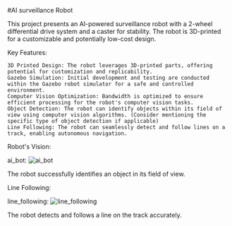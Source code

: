 #AI surveillance Robot


This project presents an AI-powered surveillance robot with a 2-wheel differential drive system and a caster for stability. The robot is 3D-printed for a customizable and potentially low-cost design.

Key Features:

    3D Printed Design: The robot leverages 3D-printed parts, offering potential for customization and replicability.
    Gazebo Simulation: Initial development and testing are conducted within the Gazebo robot simulator for a safe and controlled environment.
    Computer Vision Optimization: Bandwidth is optimized to ensure efficient processing for the robot's computer vision tasks.
    Object Detection: The robot can identify objects within its field of view using computer vision algorithms. (Consider mentioning the specific type of object detection if applicable)
    Line Following: The robot can seamlessly detect and follow lines on a track, enabling autonomous navigation.

Robot's Vision:

ai_bot: ![ai_bot](https://github.com/hrishikesh829370/AI_Survaillence_Robot/assets/131910887/511fb011-dbbc-4049-9cb4-835c192d574c)

The robot successfully identifies an object in its field of view.

Line Following:

line_following: ![line_following](https://github.com/hrishikesh829370/AI_Survaillence_Robot/assets/131910887/c3fd8b5b-ee67-44dc-809e-372f31f99f2b)

The robot detects and follows a line on the track accurately.
